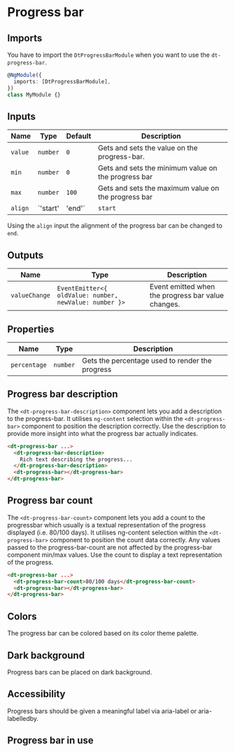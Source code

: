 # Progress bar

<ba-ux-snippet name="progress-bar-intro"></ba-ux-snippet>

<ba-live-example name="DtExampleProgressBarDefault"></ba-live-example>

## Imports

You have to import the `DtProgressBarModule` when you want to use the
`dt-progress-bar`.

```typescript
@NgModule({
  imports: [DtProgressBarModule],
})
class MyModule {}
```

## Inputs

| Name    | Type              | Default | Description                                                           |
| ------- | ----------------- | ------- | --------------------------------------------------------------------- |
| `value` | `number`          | `0`     | Gets and sets the value on the progress-bar.                          |
| `min`   | `number`          | `0`     | Gets and sets the minimum value on the progress bar                   |
| `max`   | `number`          | `100`   | Gets and sets the maximum value on the progress bar                   |
| `align` | `'start' | 'end'` | `start` | Sets the alignment of the progress element to the star or to the end. |

Using the `align` input the alignment of the progress bar can be changed to
`end`.

<ba-live-example name="DtExampleProgressBarRightAligned"></ba-live-example>

## Outputs

| Name          | Type                                                   | Description                                        |
| ------------- | ------------------------------------------------------ | -------------------------------------------------- |
| `valueChange` | `EventEmitter<{ oldValue: number, newValue: number }>` | Event emitted when the progress bar value changes. |

<ba-live-example name="DtExampleProgressBarChange"></ba-live-example>

## Properties

| Name         | Type     | Description                                     |
| ------------ | -------- | ----------------------------------------------- |
| `percentage` | `number` | Gets the percentage used to render the progress |

## Progress bar description

The `<dt-progress-bar-description>` component lets you add a description to the
progress-bar. It utilises `ng-content` selection within the `<dt-progress-bar>`
component to position the description correctly. Use the description to provide
more insight into what the progress bar actually indicates.

```html
<dt-progress-bar ...>
  <dt-progress-bar-description>
    Rich text describing the progress...
  </dt-progress-bar-description>
  <dt-progress-bar></dt-progress-bar>
</dt-progress-bar>
```

<ba-live-example name="DtExampleProgressBarWithDescription"></ba-live-example>

## Progress bar count

The `<dt-progress-bar-count>` component lets you add a count to the progressbar
which usually is a textual representation of the progress displayed (i.e. 80/100
days). It utilises ng-content selection within the `<dt-progress-bar>` component
to position the count data correctly. Any values passed to the
progress-bar-count are not affected by the progress-bar component min/max
values. Use the count to display a text representation of the progress.

```html
<dt-progress-bar ...>
  <dt-progress-bar-count>80/100 days</dt-progress-bar-count>
  <dt-progress-bar></dt-progress-bar>
</dt-progress-bar>
```

<ba-live-example name="DtExampleProgressBarWithCount"></ba-live-example>

<ba-live-example name="DtExampleProgressBarWithCountAndDescription"></ba-live-example>

## Colors

The progress bar can be colored based on its color theme palette.

<ba-live-example name="DtExampleProgressBarWithColor"></ba-live-example>

## Dark background

Progress bars can be placed on dark background.

<ba-live-example name="DtExampleProgressBarDark" themedark></ba-live-example>

## Accessibility

Progress bars should be given a meaningful label via aria-label or
aria-labelledby.

## Progress bar in use

<ba-ux-snippet name="progress-bar-in-use"></ba-ux-snippet>
